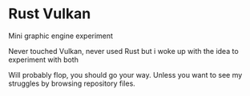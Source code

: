 # Rust Vulkan

Mini graphic engine experiment

Never touched Vulkan, never used Rust but i woke up with the idea to experiment with both

Will probably flop, you should go your way. Unless you want to see my struggles by browsing repository files.
